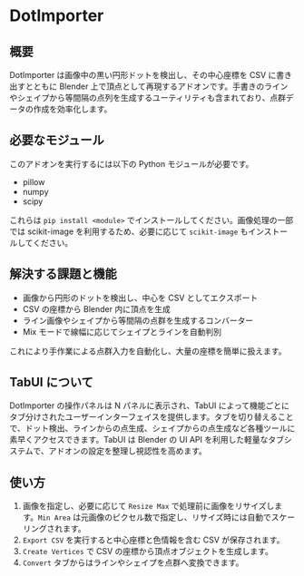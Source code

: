 # DotImporter

## 概要
DotImporter は画像中の黒い円形ドットを検出し、その中心座標を CSV に書き出すとともに Blender 上で頂点として再現するアドオンです。手書きのラインやシェイプから等間隔の点列を生成するユーティリティも含まれており、点群データの作成を効率化します。

## 必要なモジュール
このアドオンを実行するには以下の Python モジュールが必要です。

 - pillow
 - numpy
 - scipy

これらは `pip install <module>` でインストールしてください。画像処理の一部では scikit-image を利用するため、必要に応じて `scikit-image` もインストールしてください。

## 解決する課題と機能
- 画像から円形のドットを検出し、中心を CSV としてエクスポート
- CSV の座標から Blender 内に頂点を生成
- ライン画像やシェイプから等間隔の点群を生成するコンバーター
- Mix モードで線幅に応じてシェイプとラインを自動判別

これにより手作業による点群入力を自動化し、大量の座標を簡単に扱えます。

## TabUI について
DotImporter の操作パネルは N パネルに表示され、TabUI によって機能ごとにタブ分けされたユーザーインターフェイスを提供します。タブを切り替えることで、ドット検出、ラインからの点生成、シェイプからの点生成など各種ツールに素早くアクセスできます。TabUI は Blender の UI API を利用した軽量なタブシステムで、アドオンの設定を整理し視認性を高めます。

## 使い方
1. 画像を指定し、必要に応じて `Resize Max` で処理前に画像をリサイズします。`Min Area` は元画像のピクセル数で指定し、リサイズ時には自動でスケーリングされます。
2. `Export CSV` を実行すると中心座標と色情報を含む CSV が保存されます。
3. `Create Vertices` で CSV の座標から頂点オブジェクトを生成します。
4. `Convert` タブからはラインやシェイプを点群へ変換できます。

